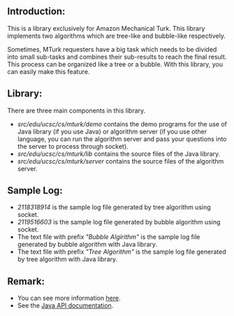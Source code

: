 ## Introduction:
This is a library exclusively for Amazon Mechanical Turk. This library 
implements two algorithms which are tree-like and bubble-like respectively.

Sometimes, MTurk requesters have a big task which needs to be divided into
small sub-tasks and combines their sub-results to reach the final result.
This process can be organized like a tree or a bubble. With this library, 
you can easily make this feature. 

## Library:
There are three main components in this library.

* _src/edu/ucsc/cs/mturk/*demo*_ contains the demo programs for the use of Java
library (if you use Java) or algorithm server (if you use other language, you
can run the algorithm server and pass your questions into the server to process
through socket).
* _src/edu/ucsc/cs/mturk/*lib*_ contains the source files of the Java library.
* _src/edu/ucsc/cs/mturk/*server*_ contains the source files of the algorithm
server.

## Sample Log:
* _2118318914_ is the sample log file generated by tree algorithm using socket.
* _2119516603_ is the sample log file generated by bubble algorithm using socket.
* The text file with prefix _"Bubble Algirithm"_ is the sample log file generated by bubble algorithm with Java library.
* The text file with prefix _"Tree Algorithm"_ is the sample log file generated by tree algorithm with Java library.

## Remark:
* You can see more information [here]( http://users.soe.ucsc.edu/~khuang/mturk/topone/topone.html).
* See the [Java API documentation](http://users.soe.ucsc.edu/~khuang/mturk/topone/top1doc/).
